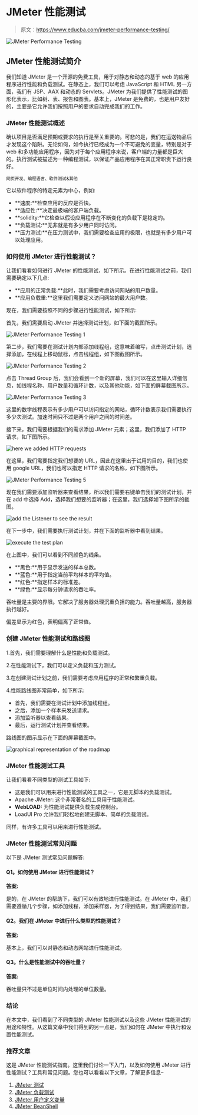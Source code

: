 # JMeter 性能测试

> 原文：<https://www.educba.com/jmeter-performance-testing/>

![JMeter Performance Testing](img/44c5e390183a3f52ee3d34f3c45c9645.png)



## JMeter 性能测试简介

我们知道 JMeter 是一个开源的免费工具，用于对静态和动态的基于 web 的应用程序进行性能和负载测试。在静态上，我们可以考虑 JavaScript 和 HTML 另一方面，我们有 JSP、AAX 和动态的 Servlets。JMeter 为我们提供了性能测试的图形化表示，比如树、表、报告和图表。基本上，JMeter 是免费的，也是用户友好的，主要是它允许我们按照用户的要求自动完成我们的工作。

### JMeter 性能测试概述

确认项目是否满足预期或要求的执行是至关重要的。可悲的是，我们在运送物品后才发现这个陷阱。无论如何，如今执行已经成为一个不可避免的变量，特别是对于 web 和多功能应用程序，因为对于每个应用程序来说，客户端的力量都是巨大的。执行测试被描述为一种编程测试，以保证产品应用程序在其正常职责下运行良好。

<small>网页开发、编程语言、软件测试&其他</small>

它以软件程序的特定元素为中心，例如:

*   **速度:**检查应用的反应是否快。
*   **适应性:**决定最极端的客户端负载。
*   **solidity:**它检查以假设应用程序在不断变化的负载下是稳定的。
*   **负载测试:**无非就是有多少用户同时访问。
*   **压力测试:**在压力测试中，我们需要检查应用的极限，也就是有多少用户可以处理应用。

### 如何使用 JMeter 进行性能测试？

让我们看看如何进行 JMeter 的性能测试，如下所示。在进行性能测试之前，我们需要确定以下几点:

*   **应用的正常负载:**此时，我们需要考虑访问网站的用户数量。
*   **应用负载重:**这里我们需要定义访问网站的最大用户数。

现在，我们需要按照不同的步骤进行性能测试，如下所示:

首先，我们需要启动 JMeter 并选择测试计划，如下面的截图所示。

![JMeter Performance Testing 1](img/eac0c138ef0ce1173ad371e6dce21ef5.png)



第二步，我们需要在测试计划内部添加线程组，这意味着编写，点击测试计划，选择添加，在线程上移动鼠标，点击线程组，如下图截图所示。

![JMeter Performance Testing 2](img/419d154463acb5d7780f159b68526b8b.png)



点击 Thread Group 后，我们会看到一个新的屏幕，我们可以在这里输入详细信息，如线程名称、用户数量和循环计数，以及其他功能，如下面的屏幕截图所示。

![JMeter Performance Testing 3](img/5153c7111970ce90a4c7b871da6a8978.png)



这里的数字线程表示有多少用户可以访问指定的网站，循环计数表示我们需要执行多少次测试。加速时间只不过是两个用户之间的时间差。

接下来，我们需要根据我们的需求添加 JMeter 元素；这里，我们添加了 HTTP 请求，如下图所示。

![here we added HTTP requests](img/98fe3076010fcff89758da71ef96ce67.png)



在这里，我们需要指定我们想要的 URL，因此在这里出于试用的目的，我们也使用 google URL，我们也可以指定 HTTP 请求的名称，如下图所示。

![JMeter Performance Testing 5](img/6dca53f0147bf9575f740e75105f7822.png)



现在我们需要添加监听器来查看结果，所以我们需要右键单击我们的测试计划，并在 add 中选择 Add，选择我们想要的监听器；在这里，我们选择如下图所示的截图。

![add the Listener to see the result](img/554ffb6949f79b83acea5f18039d185c.png)



在下一步中，我们需要执行测试计划，并在下面的监听器中看到结果。

![execute the test plan](img/9f4ae7db201578b5ca3a427f6563c9ff.png)



在上图中，我们可以看到不同颜色的线条。

*   **黑色:**用于显示发送的样本总数。
*   **蓝色:**用于指定当前平均样本的平均值。
*   **红色:**指定样本的标准差。
*   **绿色:**显示每分钟请求的吞吐率。

吞吐量是主要的界限。它解决了服务器处理沉重负担的能力。吞吐量越高，服务器执行越好。

偏差显示为红色，表明偏离了正常值。

### 创建 JMeter 性能测试和路线图

1.首先，我们需要理解什么是性能和负载测试。

2.在性能测试下，我们可以定义负载和压力测试。

3.在创建测试计划之前，我们需要考虑应用程序的正常和繁重负载。

4.性能路线图非常简单，如下所示:

*   首先，我们需要在测试计划中添加线程组。
*   之后，添加一个样本来发送请求。
*   添加监听器以查看结果。
*   最后，运行测试计划并查看结果。

路线图的图示显示在下面的屏幕截图中。

![graphical representation of the roadmap](img/363f9f5627b3c99daa7c9407500a1c8e.png)



### JMeter 性能测试工具

让我们看看不同类型的测试工具如下:

*   这是我们可以用来进行性能测试的工具之一，它是无脚本的负载测试。
*   Apache JMeter: 这个非常著名的工具用于性能测试。
*   **WebLOAD:** 为性能测试提供负载生成控制台。
*   LoadUI Pro 允许我们轻松地创建无脚本、简单的负载测试。

同样，有许多工具可以用来进行性能测试。

### JMeter 性能测试常见问题

以下是 JMeter 测试常见问题解答:

#### Q1。如何使用 JMeter 进行性能测试？

**答案:**

是的，在 JMeter 的帮助下，我们可以有效地进行性能测试。在 JMeter 中，我们需要遵循几个步骤，如添加线程，添加采样器，为了得到结果，我们需要监听器。

#### Q2。我们在 JMeter 中进行什么类型的性能测试？

**答案:**

基本上，我们可以对静态和动态网站进行性能测试。

#### Q3。什么是性能测试中的吞吐量？

**答案:**

吞吐量只不过是单位时间内处理的单位数量。

### 结论

在本文中，我们看到了不同类型的 JMeter 性能测试以及这些 JMeter 性能测试的用途和特性。从这篇文章中我们得到的另一点是，我们如何在 JMeter 中执行和设置性能测试。

### 推荐文章

这是 JMeter 性能测试指南。这里我们讨论一下入门，以及如何使用 JMeter 进行性能测试？工具和常见问题。您也可以看看以下文章，了解更多信息–

1.  [JMeter 测试](https://www.educba.com/jmeter-testing/)
2.  [JMeter 负载测试](https://www.educba.com/jmeter-load-testing/)
3.  [JMeter 用户定义变量](https://www.educba.com/jmeter-user-defined-variables/)
4.  [JMeter BeanShell](https://www.educba.com/jmeter-beanshell/)